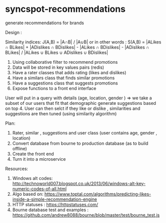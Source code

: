 # syncspot-recommendations
generate recommendations for brands

Design :

Similarity indices:
 J(A,B) = |A∩B| / |A∪B|
 or in other words :
 S(A,B) = |ALikes ∩ BLikes| + |ADislikes ∩ BDislikes| - |ALikes ∩ BDislikes| - |ADislikes ∩ BLikes|  / |ALikes ∪ BLikes ∪ ADislikes ∪ BDislikes|


1. Using collaborative filter to recommend promotions
2. Data will be stored in key values pairs (redis)
3. Have a rater classes that adds rating (likes and dislikes)
4. Have a similars class that finds similar promotions
5. Have a suggestions class that suggests promotions
6. Expose functions to a front end interface 

User will put in a query with details (age, location, gender ) => we take a subset of our users that fit that demographic 
generate suggestions based on top 4.
User can then selct if they like or dislike , similarities and suggestions are then tuned (using similarity algorithm)

Plan:

1. Rater, similar , suggestions and user class (user contains age, gender , location)
2. Convert database from bourne to production database (as to build offline)
3. Create the front end 
4. Turn it into a microservice


Resources:

1. Windows alt codes: http://technoworld007.blogspot.co.uk/2013/06/windows-alt-key-numeric-codes-of-all.html
2. Algo based on: https://www.toptal.com/algorithms/predicting-likes-inside-a-simple-recommendation-engine
3. HTTP statuses : https://httpstatuses.com/
4. Bourne database test and examples : https://github.com/andrew8088/bourne/blob/master/test/bourne_test.js